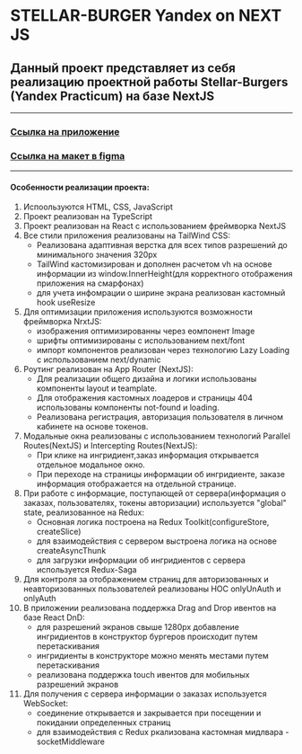 # STELLAR-BURGER Yandex on NEXT JS
## Данный проект представляет из себя реализацию проектной работы Stellar-Burgers (Yandex Practicum) на базе NextJS

---

### [Ссылка на приложение](https://stellar-burger-next-js.vercel.app/)
### [Ссылка на макет в figma](https://bit.ly/3IZ7rSr)

---

#### Особенности реализации проекта:
1. Испоользуются HTML, CSS, JavaScript
2. Проект реализован на TypeScript
3. Проект реализован на React с использованием фреймворка NextJS
4. Все стили приложения реализованы на TailWind CSS:
    - Реализована адаптивная верстка для всех типов разрешений до минимального значения 320px
    - TailWind кастомизирован и дополнен расчетом vh на основе информации из window.InnerHeight(для корректного отображения приложения на смарфонах)
    - для учета инфомрации о ширине экрана реализован кастомный hook useResize
5. Для оптимизации приложения используются возможности фреймворка NrxtJS:
    - изображения оптимизированны через еомпонент Image
    - шрифты оптимизированы с использованием next/font
    - импорт компонентов реализован через технологию Lazy Loading с использованием next/dynamic
6. Роутинг реализован на App Router (NextJS):
    - Для реализации общего дизайна и логики использованы компоненты layout и teamplate.
    - Для отображения кастомных лоадеров и страницы 404 использованы компоненты not-found и loading.
    - Реализована регистрация, авторизация пользователя в личном кабинете на основе токенов.
7. Модальные окна реализованы с использованием технологий Parallel Routes(NextJS) и Intercepting Routes(NextJS):
    - При клике на ингридиент,заказ информация открывается отдельное модальное окно.
    - При переходе на страницы информации об ингридиенте, заказе информация отображается на отдельной странице.
8. При работе с информацие, поступающей от сервера(информация о заказах, пользователях, токены авторизации) используется
  "global" state, реализованное на Redux:
    - Основная логика построена на Redux Toolkit(configureStore, createSlice)
    - для взаимодействия с сервером выстроена логика на основе createAsyncThunk
    - для загрузки информации об ингридиентов с сервера используется Redux-Saga
9. Для контроля за отображением страниц для авторизованных и неавторизованных пользователей реализованы 
   HOC onlyUnAuth и onlyAuth
10. В приложении реализована поддержка Drag and Drop ивентов на базе React DnD:
    - для разрешений экранов свыше 1280px добавление ингридиентов в конструктор бургеров происходит путем перетаскивания
    - ингридиенты в конструкторе можно менять местами путем перетаскивания
    - реализована поддержка touch ивентов для мобильных разрешений экранов
10. Для получения с сервера информации о заказах используется WebSocket:
    - соединение открывается и закрывается при посещении и покидании определенных страниц
    - для взаимодействия с Redux ркализована кастомная мидлвара - socketMiddleware 